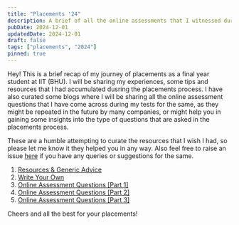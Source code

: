 ```yaml
---
title: "Placements '24"
description: A brief of all the online assessments that I witnessed during the season of 2024
pubDate: 2024-12-01
updatedDate: 2024-12-01
draft: false
tags: ["placements", "2024"]
pinned: true
---
```


Hey! This is a brief recap of my journey of placements as a final year student at IIT (BHU). I will be sharing my experiences, some tips and resources that I had accumulated dusring the placements process. I have also curated some blogs where I will be sharing all the online assessment questions that I have come across during my tests for the same, as they might be repeated in the future by many companies, or might help you in gaining some insights into the type of questions that are asked in the placements process.

These are a humble attempting to curate the resources that I wish I had, so please let me know it they helped you in any way. Also feel free to raise an issue [here](https://github.com/EshaanAgg/web/issues) if you have any queries or suggestions for the same.

1. [Resources & Generic Advice](/blog/placements/resources)
2. [Write Your Own](/blog/placements/write_your_own)
3. [Online Assessment Questions [Part 1]](/blog/placements/oa_1)
4. [Online Assessment Questions [Part 2]](/blog/placements/oa_2)
5. [Online Assessment Questions [Part 3]](/blog/placements/oa_3)

Cheers and all the best for your placements!

